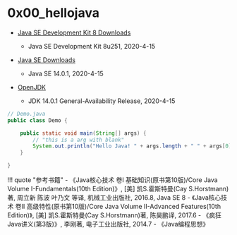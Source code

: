 # 0x00_hellojava

- [Java SE Development Kit 8 Downloads](https://www.oracle.com/java/technologies/javase-jdk8-downloads.html)
    - Java SE Development Kit 8u251, 2020-4-15

- [Java SE Downloads](https://www.oracle.com/java/technologies/javase-downloads.html)
    - Java SE 14.0.1, 2020-4-15

- [OpenJDK](https://jdk.java.net/)
    - JDK 14.0.1 General-Availability Release, 2020-4-15


```java
// Demo.java
public class Demo {

    public static void main(String[] args) {
        // "this is a arg with blank"
        System.out.println("Hello Java! " + args.length + " " + args[0]);
    }

}
```


!!! quote "参考书籍"
    - 《Java核心技术 卷I 基础知识(原书第10版)/Core Java Volume I-Fundamentals(10th Edition)》, [美] 凯S.霍斯特曼(Cay S.Horstmann)著, 周立新 陈波 叶乃文 等译, 机械工业出版社, 2016.8, Java SE 8
    - 《Java核心技术 卷II 高级特性(原书第10版)/Core Java Volume II-Advanced Features(10th Edition)》, [美] 凯S.霍斯特曼(Cay S.Horstmann)著, 陈昊鹏译, 2017.6
    - 《疯狂Java讲义(第3版)》, 李刚著, 电子工业出版社, 2014.7
    - 《Java编程思想》
